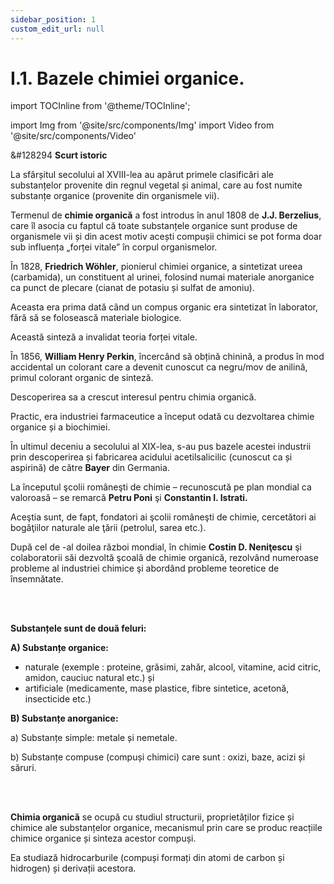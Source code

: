 ```yaml
---
sidebar_position: 1
custom_edit_url: null
---
```


# I.1. Bazele chimiei organice.

import TOCInline from '@theme/TOCInline';

<TOCInline toc={toc} />



import Img from '@site/src/components/Img'
import Video from '@site/src/components/Video'

<div class="alert alert--secondary" role="alert">

&#128294 **Scurt istoric**

La sfârșitul secolului al XVIII-lea au apărut primele clasificări ale substanțelor provenite din regnul vegetal și animal, care au fost numite substanțe organice (provenite din organismele vii). 

Termenul de **chimie organică** a fost introdus în anul 1808 de **J.J. Berzelius**, care îl asocia cu faptul că toate substanțele organice sunt produse de organismele vii și din acest motiv acești compușii chimici se pot forma doar sub influența „forței vitale” în corpul organismelor.


În 1828, **Friedrich Wöhler**, pionierul chimiei organice, a sintetizat ureea (carbamida), un constituent al urinei, folosind numai materiale anorganice ca punct de plecare (cianat de potasiu și sulfat de amoniu). 

Aceasta era prima dată când un compus organic era sintetizat în laborator, fără să se folosească materiale biologice. 

Această sinteză a invalidat teoria forței vitale.


În 1856, **William Henry Perkin**, încercând să obțină chinină, a produs în mod accidental un colorant care a devenit cunoscut ca negru/mov de anilină, primul colorant organic de sinteză. 

Descoperirea sa a crescut interesul pentru chimia organică. 


Practic, era industriei farmaceutice a început odată cu dezvoltarea chimie organice și a biochimiei. 

În ultimul deceniu a secolului al XIX-lea, s-au pus bazele acestei industrii prin descoperirea și fabricarea acidului acetilsalicilic (cunoscut ca și aspirină) de către **Bayer** din Germania.


La începutul şcolii româneşti de chimie – recunoscută pe plan mondial ca valoroasă – se remarcă **Petru Poni** şi **Constantin I. Istrati.**   

Aceştia sunt, de fapt, fondatori ai şcolii româneşti de chimie, cercetători ai bogăţiilor naturale ale ţării (petrolul, sarea etc.). 

După cel de -al doilea război mondial, în chimie **Costin D. Neniţescu** şi colaboratorii săi dezvoltă şcoală de chimie organică, rezolvând numeroase probleme al industriei chimice şi abordând probleme teoretice de însemnătate. 






</div>






<br></br>



<div class="alert alert--primary" role="alert">

**Substanțele sunt de două feluri:**

**A) Substanțe organice:** 
- naturale (exemple : proteine, grăsimi, zahăr, alcool, vitamine, acid citric, amidon, cauciuc natural etc.) și 
- artificiale (medicamente, mase plastice, fibre sintetice, acetonă, insecticide etc.)



**B) Substanțe anorganice:**

a) Substanțe simple: metale și nemetale.

b)	Substanțe compuse (compuși chimici) care sunt : oxizi, baze, acizi și săruri.



</div>


<br></br>

<div class="alert alert--primary" role="alert">

**Chimia organică** se ocupă cu studiul structurii, proprietăților fizice și chimice ale substanțelor organice, mecanismul prin care se produc reacțiile chimice organice și sinteza acestor compuși. 

Ea studiază hidrocarburile (compuși formați din atomi de carbon și hidrogen) și derivații acestora.


</div>


